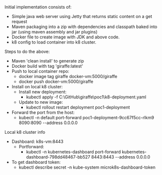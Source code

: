 Initial implementation consists of:
* Simple java web server using Jetty that returns static content on a get request
* Maven packaging into a zip with dependencies and classpath baked into jar (using maven assembly and jar plugins)
* Docker file to create image with JDK and above code.
* k8 config to load container into k8 cluster.

Steps to do the above:
* Maven 'clean install' to generate zip
* Docker build with tag 'giraffe:latest'
* Push to local container repo:
    * docker image tag giraffe docker-vm:5000/giraffe
    * docker push docker-vm:5000/giraffe
* Install on local k8 cluster:
    * Install new deployment:
        * kubectl apply -f C:\GitHub\giraffe\poc1\k8-deployment.yaml
    * Update to new image:
        * kubectl rollout restart deployment poc1-deployment
* Forward the port from the host:
    * kubectl -n default port-forward poc1-deployment-9cc67f5cc-rlkm9 8090:8090 --address 0.0.0.0

Local k8 cluster info
* Dashboard: k8s-vm:8443
    * Portforward:
        * kubectl -n kubernetes-dashboard port-forward kubernetes-dashboard-798dd48467-bb527 8443:8443 --address 0.0.0.0
* To get dashboard token:
    * kubectl describe secret -n kube-system microk8s-dashboard-token


